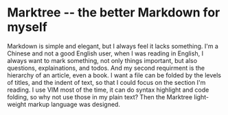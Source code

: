 # Marktree -- the better Markdown for myself

Markdown is simple and elegant, but I always feel it lacks something.
I'm a Chinese and not a good English user, when I was reading in English,
I always want to mark something, not only things important, 
  but also questions, explainations, and todos.
And my second requirment is the hierarchy of an article, even a book.
  I want a file can be folded by the levels of titles, and the indent of text,
  so that I could focus on the section I'm reading.
I use VIM most of the time, it can do syntax highlight and code folding,
  so why not use those in my plain text?
Then the Marktree light-weight markup language was designed.
